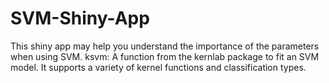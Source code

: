 # SVM-Shiny-App
This shiny app may help you understand the importance of the parameters when using SVM. ksvm:  A function from the kernlab package to fit an SVM model. It supports a variety of kernel functions and classification types.
